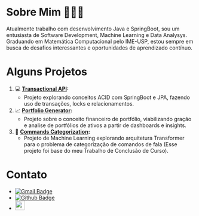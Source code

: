 # Sobre Mim 👨🏽‍💻

Atualmente trabalho com desenvolvimento Java e SpringBoot, sou um entusiasta de Software Development, Machine Learning e Data Analysys. 
Graduando em Matemática Computacional pelo IME-USP, estou sempre em busca de desafios interessantes e oportunidades de aprendizado contínuo.

# Alguns Projetos

1. 💻 **[Transactional API](link_para_o_projeto_1):** 
   - Projeto explorando conceitos ACID com SpringBoot e JPA, fazendo uso de transações, locks e relacionamentos.
2. 📈 **[Portfolio Generator](https://github.com/lucsalm/portfolio-generator-dash):** 
   - Projeto sobre o conceito financeiro de portfólio, viabilizando gração e analise de portfólios de ativos a partir de dashboards e insights.
3. 🤖 **[Commands Categorization](link_para_o_projeto_3):** 
   - Projeto de Machine Learning explorando arquitetura Transformer para o problema de categorização de comandos de fala (Esse projeto foi base do meu Trabalho de Conclusão de Curso).

# Contato
- [![Gmail Badge](https://img.shields.io/badge/-Gmail-c14438?style=flat-square&logo=Gmail&logoColor=white&link=mailto:lucas.almd.silva@gmail.com)](mailto:lucas.almd.silva@gmail.com)
- [![Github Badge](https://img.shields.io/badge/-Github-000?style=flat-square&logo=Github&logoColor=white&link=https://github.com/lucsalm)](https://github.com/lucsalm)
- <a href="https://www.linkedin.com/in/lucas-almeida-376141203/"><img src="https://img.shields.io/badge/linkedin-%230077B5.svg?&style=for-the-badge&logo=linkedin&logoColor=white" height=25></a> 
